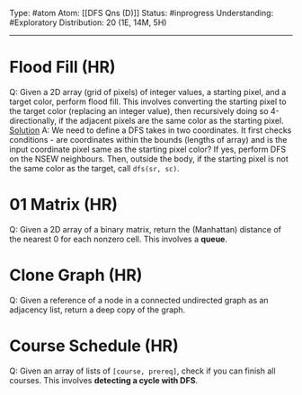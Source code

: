 Type: #atom 
Atom: [[DFS Qns (D)]]
Status: #inprogress 
Understanding: #Exploratory 
Distribution: 20 (1E, 14M, 5H)

----
# Flood Fill (HR)

Q: Given a 2D array (grid of pixels) of integer values, a starting pixel, and a target color, perform flood fill. This involves converting the starting pixel to the target color (replacing an integer value), then recursively doing so  4-directionally, if the adjacent pixels are the same color as the starting pixel. [Solution](https://leetcode.com/problems/flood-fill/solutions/109604/easy-python-dfs-no-need-for-visited/?orderBy=most_votes)
A: We need to define a DFS takes in two coordinates. It first checks conditions - are coordinates within the bounds (lengths of array) and is the input coordinate pixel same as the starting pixel color? If yes, perform DFS on the NSEW neighbours. Then, outside the body, if the starting pixel is not the same color as the target, call `dfs(sr, sc)`.

# 01 Matrix (HR)

Q: Given a 2D array of a binary matrix, return the (Manhattan) distance of the nearest 0 for each nonzero cell. This involves a **queue**.

# Clone Graph (HR)

Q: Given a reference of a node in a connected undirected graph as an adjacency list, return a deep copy of the graph. 

# Course Schedule (HR)

Q: Given an array of lists of `[course, prereq]`, check if you can finish all courses. This involves **detecting a cycle with DFS**. 